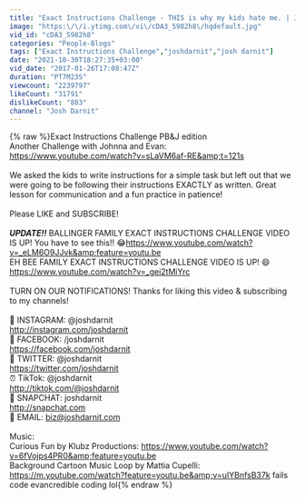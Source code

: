 ```yaml
---
title: "Exact Instructions Challenge - THIS is why my kids hate me. | Josh Darnit"
image: "https:\/\/i.ytimg.com\/vi\/cDA3_5982h8\/hqdefault.jpg"
vid_id: "cDA3_5982h8"
categories: "People-Blogs"
tags: ["Exact Instructions Challenge","joshdarnit","josh darnit"]
date: "2021-10-30T18:27:35+03:00"
vid_date: "2017-01-26T17:08:47Z"
duration: "PT7M23S"
viewcount: "2239797"
likeCount: "31791"
dislikeCount: "883"
channel: "Josh Darnit"
---
```

{% raw %}Exact Instructions Challenge PB&amp;J edition<br />Another Challenge with Johnna and Evan: <a rel="nofollow" target="blank" href="https://www.youtube.com/watch?v=sLaVM6af-RE&amp;t=121s">https://www.youtube.com/watch?v=sLaVM6af-RE&amp;t=121s</a><br /><br />We asked the kids to write instructions for a simple task but left out that we were going to be following their instructions EXACTLY as written. Great lesson for communication and a fun practice in patience!<br /><br />Please LIKE and SUBSCRIBE!<br /><br />***UPDATE!!*** BALLINGER FAMILY EXACT INSTRUCTIONS CHALLENGE VIDEO IS UP! You have to see this!! 😂<a rel="nofollow" target="blank" href="https://www.youtube.com/watch?v=_eLM6O9JJvk&amp;feature=youtu.be">https://www.youtube.com/watch?v=_eLM6O9JJvk&amp;feature=youtu.be</a><br />EH BEE FAMILY EXACT INSTRUCTIONS CHALLENGE VIDEO IS UP! 😄  <a rel="nofollow" target="blank" href="https://www.youtube.com/watch?v=_gei2tMiYrc">https://www.youtube.com/watch?v=_gei2tMiYrc</a><br /><br />TURN ON OUR NOTIFICATIONS! Thanks for liking this video &amp; subscribing to my channels! <br /><br />📸 INSTAGRAM: @joshdarnit<br /><a rel="nofollow" target="blank" href="http://instagram.com/joshdarnit">http://instagram.com/joshdarnit</a><br />👤 FACEBOOK: /joshdarnit <br /><a rel="nofollow" target="blank" href="https://facebook.com/joshdarnit">https://facebook.com/joshdarnit</a><br />🐥 TWITTER: @joshdarnit<br /><a rel="nofollow" target="blank" href="https://twitter.com/joshdarnit">https://twitter.com/joshdarnit</a><br />⏰ TikTok: @joshdarnit<br /><a rel="nofollow" target="blank" href="http://tiktok.com/@joshdarnit">http://tiktok.com/@joshdarnit</a><br />👻 SNAPCHAT: joshdarnit<br /><a rel="nofollow" target="blank" href="http://snapchat.com">http://snapchat.com</a><br />📧 EMAIL: biz@joshdarnit.com<br /><br />Music: <br />Curious Fun by Klubz Productions: <a rel="nofollow" target="blank" href="https://www.youtube.com/watch?v=6fVojps4PR0&amp;feature=youtu.be">https://www.youtube.com/watch?v=6fVojps4PR0&amp;feature=youtu.be</a><br />Background Cartoon Music Loop by Mattia Cupelli: <a rel="nofollow" target="blank" href="https://m.youtube.com/watch?feature=youtu.be&amp;v=uIYBnfsB37k">https://m.youtube.com/watch?feature=youtu.be&amp;v=uIYBnfsB37k</a> fails code evancredible coding lol{% endraw %}
